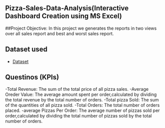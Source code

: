 ## Pizza-Sales-Data-Analysis(Interactive Dashboard Creation using MS Excel)
##Project Objective:
In this project we generates the reports in two views over all sales report and best and worst sales report.

## Dataset used
- <a href =”https://github.com/karthik-medaka09/Data-Analysis-Dashboard/blob/main/pizza%20project%20final.xlsx”>Dataset</a>

 ## Questinos (KPIs)
 -Total Revenue: The sum of the total price of all pizza sales.
 -Average Oreder Value: The average amount spent per order,calculated by dividing the total revenue by the total number of orders.
 -Total pizza Sold: The sum of the quantities of all pizza sold.
 -Total Orders: The total number of orders placed.
 -average Pizzas Per Order: The average number of pizzas sold per order,calculated by dividing the total number of pizzas sold by the total number of orders.


